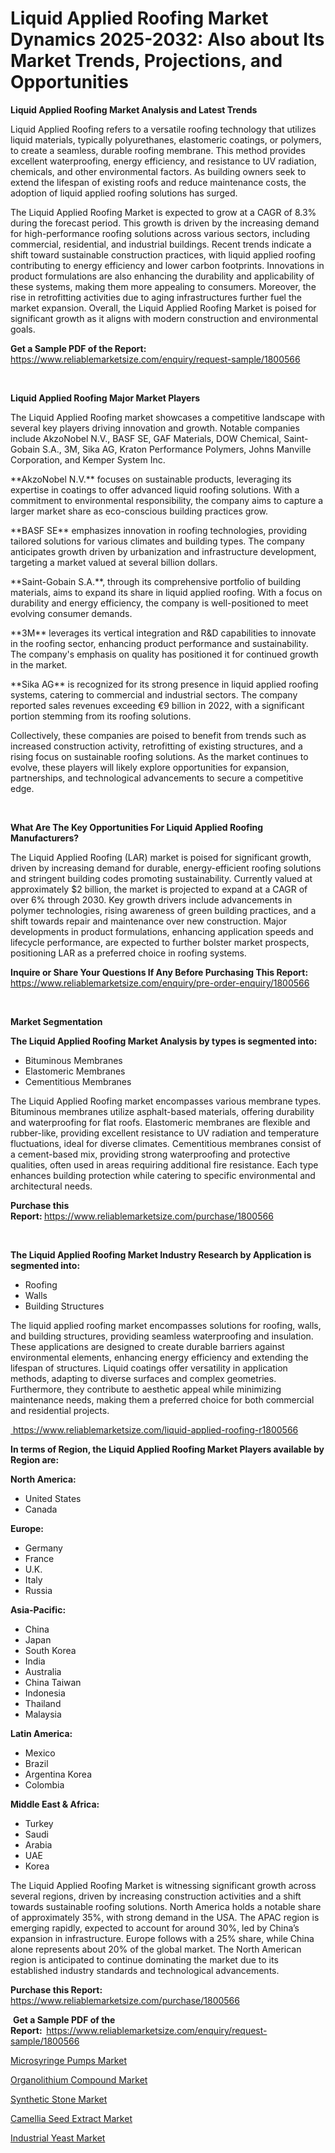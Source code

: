 <p><h1>Liquid Applied Roofing Market Dynamics 2025-2032: Also about Its Market Trends, Projections, and Opportunities</h1></p><p><strong>Liquid Applied Roofing Market Analysis and Latest Trends</strong></p>
<p><p>Liquid Applied Roofing refers to a versatile roofing technology that utilizes liquid materials, typically polyurethanes, elastomeric coatings, or polymers, to create a seamless, durable roofing membrane. This method provides excellent waterproofing, energy efficiency, and resistance to UV radiation, chemicals, and other environmental factors. As building owners seek to extend the lifespan of existing roofs and reduce maintenance costs, the adoption of liquid applied roofing solutions has surged.</p><p>The Liquid Applied Roofing Market is expected to grow at a CAGR of 8.3% during the forecast period. This growth is driven by the increasing demand for high-performance roofing solutions across various sectors, including commercial, residential, and industrial buildings. Recent trends indicate a shift toward sustainable construction practices, with liquid applied roofing contributing to energy efficiency and lower carbon footprints. Innovations in product formulations are also enhancing the durability and applicability of these systems, making them more appealing to consumers. Moreover, the rise in retrofitting activities due to aging infrastructures further fuel the market expansion. Overall, the Liquid Applied Roofing Market is poised for significant growth as it aligns with modern construction and environmental goals.</p></p>
<p><strong>Get a Sample PDF of the Report:&nbsp;</strong> <a href="https://www.reliablemarketsize.com/enquiry/request-sample/1800566?utm_campaign=2334&utm_medium=2&utm_source=Github&utm_content=ia&utm_term=01042025&utm_id=liquid-applied-roofing">https://www.reliablemarketsize.com/enquiry/request-sample/1800566</a></p>
<p>&nbsp;</p>
<p><strong>Liquid Applied Roofing Major Market Players</strong></p>
<p><p>The Liquid Applied Roofing market showcases a competitive landscape with several key players driving innovation and growth. Notable companies include AkzoNobel N.V., BASF SE, GAF Materials, DOW Chemical, Saint-Gobain S.A., 3M, Sika AG, Kraton Performance Polymers, Johns Manville Corporation, and Kemper System Inc.</p><p>**AkzoNobel N.V.** focuses on sustainable products, leveraging its expertise in coatings to offer advanced liquid roofing solutions. With a commitment to environmental responsibility, the company aims to capture a larger market share as eco-conscious building practices grow.</p><p>**BASF SE** emphasizes innovation in roofing technologies, providing tailored solutions for various climates and building types. The company anticipates growth driven by urbanization and infrastructure development, targeting a market valued at several billion dollars.</p><p>**Saint-Gobain S.A.**, through its comprehensive portfolio of building materials, aims to expand its share in liquid applied roofing. With a focus on durability and energy efficiency, the company is well-positioned to meet evolving consumer demands.</p><p>**3M** leverages its vertical integration and R&D capabilities to innovate in the roofing sector, enhancing product performance and sustainability. The company's emphasis on quality has positioned it for continued growth in the market.</p><p>**Sika AG** is recognized for its strong presence in liquid applied roofing systems, catering to commercial and industrial sectors. The company reported sales revenues exceeding €9 billion in 2022, with a significant portion stemming from its roofing solutions.</p><p>Collectively, these companies are poised to benefit from trends such as increased construction activity, retrofitting of existing structures, and a rising focus on sustainable roofing solutions. As the market continues to evolve, these players will likely explore opportunities for expansion, partnerships, and technological advancements to secure a competitive edge.</p></p>
<p>&nbsp;</p>
<p><strong>What Are The Key Opportunities For Liquid Applied Roofing Manufacturers?</strong></p>
<p><p>The Liquid Applied Roofing (LAR) market is poised for significant growth, driven by increasing demand for durable, energy-efficient roofing solutions and stringent building codes promoting sustainability. Currently valued at approximately $2 billion, the market is projected to expand at a CAGR of over 6% through 2030. Key growth drivers include advancements in polymer technologies, rising awareness of green building practices, and a shift towards repair and maintenance over new construction. Major developments in product formulations, enhancing application speeds and lifecycle performance, are expected to further bolster market prospects, positioning LAR as a preferred choice in roofing systems.</p></p>
<p><strong>Inquire or Share Your Questions If Any Before Purchasing This Report:</strong> <a href="https://www.reliablemarketsize.com/enquiry/pre-order-enquiry/1800566?utm_campaign=2334&utm_medium=2&utm_source=Github&utm_content=ia&utm_term=01042025&utm_id=liquid-applied-roofing">https://www.reliablemarketsize.com/enquiry/pre-order-enquiry/1800566</a></p>
<p>&nbsp;</p>
<p><strong>Market Segmentation</strong></p>
<p><strong>The Liquid Applied Roofing Market Analysis by types is segmented into:</strong></p>
<p><ul><li>Bituminous Membranes</li><li>Elastomeric Membranes</li><li>Cementitious Membranes</li></ul></p>
<p><p>The Liquid Applied Roofing market encompasses various membrane types. Bituminous membranes utilize asphalt-based materials, offering durability and waterproofing for flat roofs. Elastomeric membranes are flexible and rubber-like, providing excellent resistance to UV radiation and temperature fluctuations, ideal for diverse climates. Cementitious membranes consist of a cement-based mix, providing strong waterproofing and protective qualities, often used in areas requiring additional fire resistance. Each type enhances building protection while catering to specific environmental and architectural needs.</p></p>
<p><strong>Purchase this Report:&nbsp;</strong><a href="https://www.reliablemarketsize.com/purchase/1800566?utm_campaign=2334&utm_medium=2&utm_source=Github&utm_content=ia&utm_term=01042025&utm_id=liquid-applied-roofing">https://www.reliablemarketsize.com/purchase/1800566</a></p>
<p>&nbsp;</p>
<p><strong>The Liquid Applied Roofing Market Industry Research by Application is segmented into:</strong></p>
<p><ul><li>Roofing</li><li>Walls</li><li>Building Structures</li></ul></p>
<p><p>The liquid applied roofing market encompasses solutions for roofing, walls, and building structures, providing seamless waterproofing and insulation. These applications are designed to create durable barriers against environmental elements, enhancing energy efficiency and extending the lifespan of structures. Liquid coatings offer versatility in application methods, adapting to diverse surfaces and complex geometries. Furthermore, they contribute to aesthetic appeal while minimizing maintenance needs, making them a preferred choice for both commercial and residential projects.</p></p>
<p><a href="https://www.reliablemarketsize.com/liquid-applied-roofing-r1800566?utm_campaign=2334&utm_medium=2&utm_source=Github&utm_content=ia&utm_term=01042025&utm_id=liquid-applied-roofing">&nbsp;https://www.reliablemarketsize.com/liquid-applied-roofing-r1800566</a></p>
<p><strong>In terms of Region, the Liquid Applied Roofing Market Players available by Region are:</strong></p>
<p>
    <p> <strong> North America: </strong>
        <ul>
            <li>United States</li>
            <li>Canada</li>
        </ul>
        </p> 
    <p> <strong> Europe: </strong>
        <ul>
            <li>Germany</li>
            <li>France</li>
            <li>U.K.</li>
            <li>Italy</li>
            <li>Russia</li>
        </ul>
        </p> 
    <p> <strong> Asia-Pacific: </strong>
        <ul>
            <li>China</li>
            <li>Japan</li>
            <li>South Korea</li>
            <li>India</li>
            <li>Australia</li>
            <li>China Taiwan</li>
            <li>Indonesia</li>
            <li>Thailand</li>
            <li>Malaysia</li>
        </ul>
        </p> 
    <p> <strong> Latin America: </strong>
        <ul>
            <li>Mexico</li>
            <li>Brazil</li>
            <li>Argentina Korea</li>
            <li>Colombia</li>
        </ul>
        </p> 
    <p> <strong> Middle East & Africa: </strong>
        <ul>
            <li>Turkey</li>
            <li>Saudi</li>
            <li>Arabia</li>
            <li>UAE</li>
            <li>Korea</li>
        </ul>
    </p>
    </p>
<p><p>The Liquid Applied Roofing Market is witnessing significant growth across several regions, driven by increasing construction activities and a shift towards sustainable roofing solutions. North America holds a notable share of approximately 35%, with strong demand in the USA. The APAC region is emerging rapidly, expected to account for around 30%, led by China’s expansion in infrastructure. Europe follows with a 25% share, while China alone represents about 20% of the global market. The North American region is anticipated to continue dominating the market due to its established industry standards and technological advancements.</p></p>
<p><strong>Purchase this Report: </strong><a href="https://www.reliablemarketsize.com/purchase/1800566?utm_campaign=2334&utm_medium=2&utm_source=Github&utm_content=ia&utm_term=01042025&utm_id=liquid-applied-roofing">https://www.reliablemarketsize.com/purchase/1800566</a></p>
<p>&nbsp;<strong>Get a Sample PDF of the Report:&nbsp;&nbsp;</strong><a href="https://www.reliablemarketsize.com/enquiry/request-sample/1800566?utm_campaign=2334&utm_medium=2&utm_source=Github&utm_content=ia&utm_term=01042025&utm_id=liquid-applied-roofing">https://www.reliablemarketsize.com/enquiry/request-sample/1800566</a></p>
<p><strong></strong></p>
<p><p><a href="https://www.linkedin.com/pulse/microsyringe-pumps-market-growth-outlook-111cagr-challenges-xvd4e?utm_campaign=2334&utm_medium=2&utm_source=Github&utm_content=ia&utm_term=01042025&utm_id=liquid-applied-roofing">Microsyringe Pumps Market</a></p><p><a href="https://github.com/fettycahow90/Market-Research-Report-List-1/blob/main/organolithium-compound-market.md?utm_campaign=2334&utm_medium=2&utm_source=Github&utm_content=ia&utm_term=01042025&utm_id=liquid-applied-roofing">Organolithium Compound Market</a></p><p><a href="https://github.com/piskofraisel/Market-Research-Report-List-1/blob/main/synthetic-stone-market.md?utm_campaign=2334&utm_medium=2&utm_source=Github&utm_content=ia&utm_term=01042025&utm_id=liquid-applied-roofing">Synthetic Stone Market</a></p><p><a href="https://github.com/Chiragrp22/Market-Research-Report-List-7/blob/main/camellia-seed-extract-market.md?utm_campaign=2334&utm_medium=2&utm_source=Github&utm_content=ia&utm_term=01042025&utm_id=liquid-applied-roofing">Camellia Seed Extract Market</a></p><p><a href="https://github.com/zahrigayda1h/Market-Research-Report-List-1/blob/main/industrial-yeast-market.md?utm_campaign=2334&utm_medium=2&utm_source=Github&utm_content=ia&utm_term=01042025&utm_id=liquid-applied-roofing">Industrial Yeast Market</a></p></p>